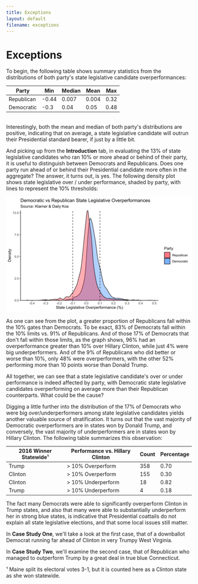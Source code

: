 ```yaml
---
title: Exceptions
layout: default
filename: exceptions
--- 
```


# Exceptions

To begin, the following table shows summary statistics from the distributions of both party's state legislative candidate overperformances: 

Party | Min | Median | Mean | Max
--- | ---|---|---|---|
Republican | -0.44|0.007|0.004|0.32
Democratic| -0.3|0.04|0.05|0.48 

<br>
Interestingly, both the mean and median of both party's distributions are positive, indicating that on average, a state legislative candidate will outrun their Presidential standard bearer, if just by a little bit.

And picking up from the **Introduction** tab, in evaluating the 13% of state legislative candidates who ran 10% or more ahead or behind of their party, it is useful to distinguish between Democrats and Republicans. Does one party run ahead of or behind their Presidential candidate more often in the aggregate? The answer, it turns out, is yes. The following density plot shows state legislative over / under performance, shaded by party, with lines to represent the 10% thresholds:

![Density Plot of Ds and Rs](densityPlotWithLines.png)

As one can see from the plot, a greater proportion of Republicans fall within the 10% gates than Democrats. To be exact, 83% of Democrats fall within the 10% limits vs. 91% of Republicans. And of those 17% of Democrats that don't fall within those limits, as the graph shows, 96% had an overperformance greater than 10% over Hillary Clinton, while just 4% were big underperformers. And of the 9% of Republicans who did better or worse than 10%, only 48% were overperformers, with the other 52% performing more than 10 points worse than Donald Trump.

All together, we can see that a state legislative candidate's over or under performance is indeed affected by party, with Democratic state legislative candidates overperforming on average more than their Republican counterparts. What could be the cause?

Digging a little further into the distribution of the 17% of Democrats who were big over/underperformers among state legislative candidates yields another valuable source of stratification. It turns out that the vast majority of Democratic overperformers are in states won by Donald Trump, and conversely, the vast majority of underperformers are in states won by Hillary Clinton. The following table summarizes this observation:


2016 Winner Statewide¹ | Performance vs. Hillary Clinton| Count | Percentage
--- | ---|---|---|
Trump | > 10% Overperform |358|0.70
Clinton | > 10% Overperform |155|0.30
Clinton | > 10% Underperform |18|0.82
Trump | > 10% Underperform |4|0.18

The fact many Democrats were able to significantly overperform Clinton in Trump states, and also that many were able to substantially underperform her in strong blue states, is indicative that Presidential coattails do not explain all state legislative elections, and that some local issues still matter.

In **Case Study One**, we'll take a look at the first case, that of a downballot Democrat running far ahead of Clinton in very Trumpy West Virginia.

In **Case Study Two**, we'll examine the second case, that of Republican who managed to outperform Trump by a great deal in true blue Connecticut.


¹ Maine split its electoral votes 3-1, but it is counted here as a Clinton state as she won statewide. 